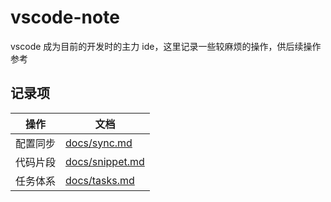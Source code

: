 # vscode-note
vscode 成为目前的开发时的主力 ide，这里记录一些较麻烦的操作，供后续操作参考

## 记录项
| 操作 | 文档 |  
| --- | --- |  
| 配置同步 | [docs/sync.md](/docs/sync.md) |  
| 代码片段 | [docs/snippet.md](/docs/snippet.md) |  
| 任务体系 | [docs/tasks.md](/docs/tasks.md) |  